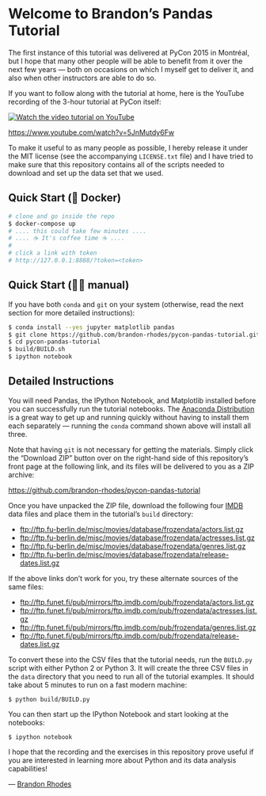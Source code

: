 
# Welcome to Brandon’s Pandas Tutorial

The first instance of this tutorial was delivered at PyCon 2015 in
Montréal, but I hope that many other people will be able to benefit from
it over the next few years — both on occasions on which I myself get to
deliver it, and also when other instructors are able to do so.

If you want to follow along with the tutorial at home, here is the
YouTube recording of the 3-hour tutorial at PyCon itself:

[![Watch the video tutorial on YouTube](youtube.png)](http://www.youtube.com/watch?v=5JnMutdy6Fw "Pandas From The Ground Up - PyCon 2015")

https://www.youtube.com/watch?v=5JnMutdy6Fw

To make it useful to as many people as possible, I hereby release it
under the MIT license (see the accompanying `LICENSE.txt` file) and I
have tried to make sure that this repository contains all of the scripts
needed to download and set up the data set that we used.

## Quick Start (🐳 Docker)
```bash
# clone and go inside the repo
$ docker-compose up
# .... this could take few minutes ....
# .... ☕ It's coffee time ☕ ....
#
# click a link with token
# http://127.0.0.1:8888/?token=<token>
```
## Quick Start (👷‍♂️ manual)

If you have both `conda` and `git` on your system (otherwise, read the
next section for more detailed instructions):

```bash
$ conda install --yes jupyter matplotlib pandas
$ git clone https://github.com/brandon-rhodes/pycon-pandas-tutorial.git
$ cd pycon-pandas-tutorial
$ build/BUILD.sh
$ ipython notebook
```

## Detailed Instructions

You will need Pandas, the IPython Notebook, and Matplotlib installed
before you can successfully run the tutorial notebooks.  The [Anaconda
Distribution](https://www.anaconda.com/download/) is a great way to get up
and running quickly without having to install them each separately —
running the `conda` command shown above will install all three.

Note that having `git` is not necessary for getting the materials.
Simply click the “Download ZIP” button over on the right-hand side of
this repository’s front page at the following link, and its files will
be delivered to you as a ZIP archive:

https://github.com/brandon-rhodes/pycon-pandas-tutorial

Once you have unpacked the ZIP file, download the following four
[IMDB](https://www.imdb.com/) data files and place them in the
tutorial’s `build` directory:

* ftp://ftp.fu-berlin.de/misc/movies/database/frozendata/actors.list.gz
* ftp://ftp.fu-berlin.de/misc/movies/database/frozendata/actresses.list.gz
* ftp://ftp.fu-berlin.de/misc/movies/database/frozendata/genres.list.gz
* ftp://ftp.fu-berlin.de/misc/movies/database/frozendata/release-dates.list.gz

If the above links don’t work for you, try these alternate sources of the same files:

* ftp://ftp.funet.fi/pub/mirrors/ftp.imdb.com/pub/frozendata/actors.list.gz
* ftp://ftp.funet.fi/pub/mirrors/ftp.imdb.com/pub/frozendata/actresses.list.gz
* ftp://ftp.funet.fi/pub/mirrors/ftp.imdb.com/pub/frozendata/genres.list.gz
* ftp://ftp.funet.fi/pub/mirrors/ftp.imdb.com/pub/frozendata/release-dates.list.gz

To convert these into the CSV files that the tutorial needs, run the
`BUILD.py` script with either Python 2 or Python 3.  It will create the
three CSV files in the `data` directory that you need to run all of the
tutorial examples.  It should take about 5 minutes to run on a fast
modern machine:

    $ python build/BUILD.py

You can then start up the IPython Notebook and start looking at the
notebooks:

    $ ipython notebook

I hope that the recording and the exercises in this repository prove
useful if you are interested in learning more about Python and its data
analysis capabilities!

— [Brandon Rhodes](http://rhodesmill.org/brandon/)
